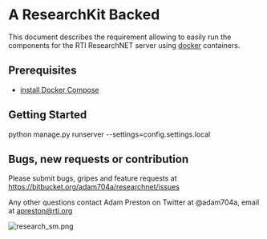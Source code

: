A ResearchKit Backed
=====================


This document describes the requirement allowing to easily run the components for the RTI ResearchNET server using [docker](https://www.docker.com/) containers.

Prerequisites
-------------

* [install Docker Compose](https://docs.docker.com/compose/ "Documentation") 

Getting Started
----------------
python manage.py runserver --settings=config.settings.local



Bugs, new requests or contribution
--------------
Please submit bugs, gripes and feature requests at https://bitbucket.org/adam704a/researchnet/issues

Any other questions contact Adam Preston on Twitter at @adam704a, email at apreston@rti.org

![research_sm.png](https://bitbucket.org/repo/B6bG6n/images/661596335-research_sm.png)